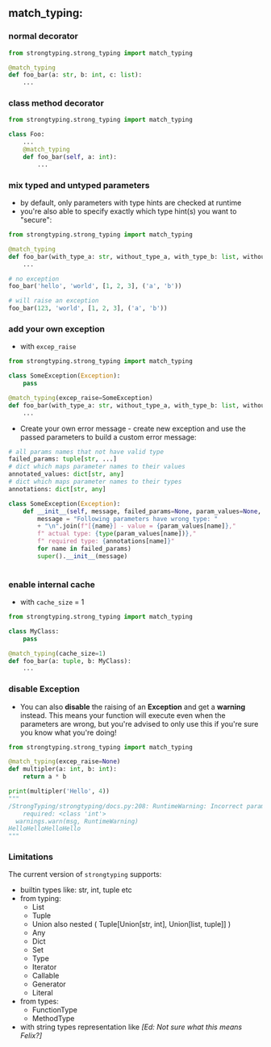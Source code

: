 ## match_typing:

### normal decorator
```python
from strongtyping.strong_typing import match_typing

@match_typing
def foo_bar(a: str, b: int, c: list):
    ...
```

### class method decorator
```python
from strongtyping.strong_typing import match_typing

class Foo:
    ...
    @match_typing
    def foo_bar(self, a: int):
        ...
```

### mix typed and untyped parameters 
- by default, only parameters with type hints are checked at runtime
- you're also able to specify exactly which type hint(s) you want to "secure":
```python
from strongtyping.strong_typing import match_typing

@match_typing
def foo_bar(with_type_a: str, without_type_a, with_type_b: list, without_type_b):
    ...

# no exception
foo_bar('hello', 'world', [1, 2, 3], ('a', 'b'))

# will raise an exception
foo_bar(123, 'world', [1, 2, 3], ('a', 'b'))
```

### add your own exception
- with `excep_raise`
```python
from strongtyping.strong_typing import match_typing

class SomeException(Exception):
    pass

@match_typing(excep_raise=SomeException)
def foo_bar(with_type_a: str, without_type_a, with_type_b: list, without_type_b):
    ...
```
- Create your own error message -
  create new exception and use the passed parameters to build a custom error message:
```python
# all params names that not have valid type
failed_params: tuple[str, ...]
# dict which maps parameter names to their values
annotated_values: dict[str, any]
# dict which maps parameter names to their types
annotations: dict[str, any]
```
```python
class SomeException(Exception):
    def __init__(self, message, failed_params=None, param_values=None, annotations=None):
        message = "Following parameters have wrong type: " 
        + "\n".join(f"[{name}] - value = {param_values[name]},"
        f" actual type: {type(param_values[name])},"
        f" required type: {annotations[name]}"
        for name in failed_params)
        super().__init__(message)
            
```
### enable internal cache
- with `cache_size` = 1
```python
from strongtyping.strong_typing import match_typing

class MyClass:
    pass

@match_typing(cache_size=1)
def foo_bar(a: tuple, b: MyClass):
    ...
```

### disable Exception
  - You can also __disable__ the raising of an __Exception__ and get a __warning__ instead.  This means your function will execute even when the parameters are wrong, but you're advised to only use this if you're sure you know what you're doing!
```python
from strongtyping.strong_typing import match_typing

@match_typing(excep_raise=None)
def multipler(a: int, b: int):
    return a * b

print(multipler('Hello', 4))
"""
/StrongTyping/strongtyping/docs.py:208: RuntimeWarning: Incorrect parameter: [a] `'Hello'`
	required: <class 'int'>
  warnings.warn(msg, RuntimeWarning)
HelloHelloHelloHello
"""
```

### Limitations

The current version of `strongtyping` supports:

- builtin types like: str, int, tuple etc
- from typing: 
    - List
    - Tuple
    - Union also nested ( Tuple[Union[str, int], Union[list, tuple]] )
    - Any
    - Dict
    - Set
    - Type
    - Iterator
    - Callable
    - Generator
    - Literal
- from types:
    - FunctionType
    - MethodType
- with string types representation like _[Ed: Not sure what this means Felix?]_
